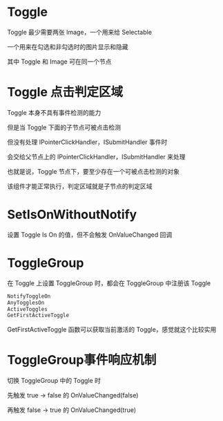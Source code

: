 # Toggle

Toggle 最少需要两张 Image，一个用来给 Selectable

一个用来在勾选和非勾选时的图片显示和隐藏

其中 Toggle 和 Image 可在同一个节点

# Toggle 点击判定区域

Toggle 本身不具有事件检测的能力

但是当 Toggle 下面的子节点可被点击检测

但没有处理 IPointerClickHandler，ISubmitHandler 事件时

会交给父节点上的 IPointerClickHandler，ISubmitHandler 来处理

也就是说，Toggle 节点下，要至少存在一个可被点击检测的对象

该组件才能正常执行，判定区域就是子节点的判定区域

# SetIsOnWithoutNotify

设置 Toggle Is On 的值，但不会触发 OnValueChanged 回调

# ToggleGroup

在 Toggle 上设置 ToggleGroup 时，都会在 ToggleGroup 中注册该 Toggle

```c#
NotifyToggleOn
AnyTogglesOn
ActiveToggles
GetFirstActiveToggle
```

GetFirstActiveToggle 函数可以获取当前激活的 Toggle，感觉就这个比较实用

# ToggleGroup事件响应机制

切换 ToggleGroup 中的 Toggle 时

先触发 true -> false 的 OnValueChanged(false)

再触发 false -> true 的 OnValueChanged(true)

